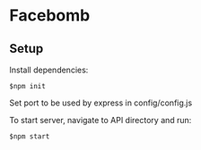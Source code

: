 # Facebomb

## Setup

Install dependencies:
```
$npm init
```

Set port to be used by express in config/config.js

To start server, navigate to API directory and run:

```
$npm start
```